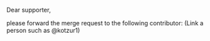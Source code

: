 Dear supporter, 

please forward the merge request to the following contributor:
(Link a person such as @kotzur1)

